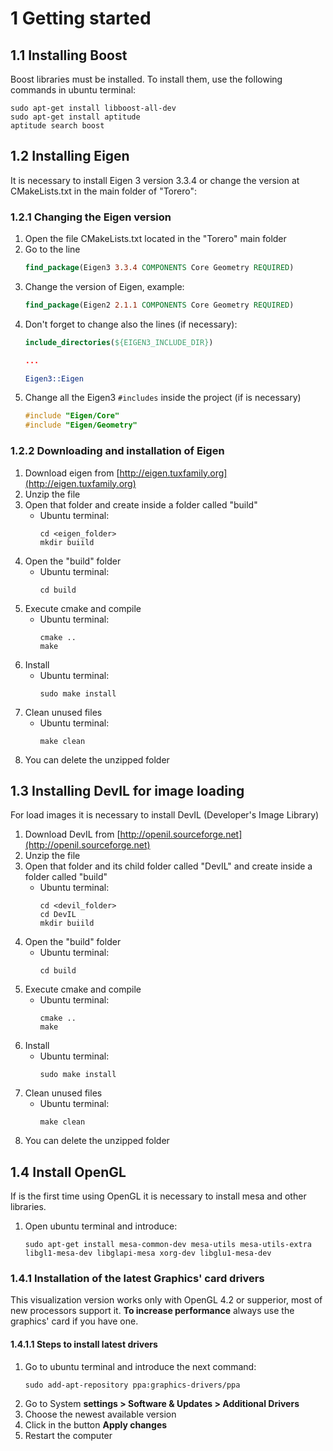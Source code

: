 
# 1 Getting started

## 1.1 Installing Boost

Boost libraries must be installed. To install them, use the following commands in ubuntu terminal:

```
sudo apt-get install libboost-all-dev
sudo apt-get install aptitude
aptitude search boost
```

## 1.2 Installing Eigen

It is necessary to install Eigen 3 version 3.3.4 or change the version at CMakeLists.txt in the main folder of "Torero":

### 1.2.1 Changing the Eigen version

1. Open the file CMakeLists.txt located in the "Torero" main folder
2. Go to the line
   ```CMake
   find_package(Eigen3 3.3.4 COMPONENTS Core Geometry REQUIRED)
   ```
3. Change the version of Eigen, example:
   ```CMake
   find_package(Eigen2 2.1.1 COMPONENTS Core Geometry REQUIRED)
   ```
4. Don't forget to change also the lines (if necessary):
   ```CMake
   include_directories(${EIGEN3_INCLUDE_DIR})

   ...

   Eigen3::Eigen
   ```
5. Change all the Eigen3 `#includes` inside the project (if is necessary)
   ```C++
   #include "Eigen/Core"
   #include "Eigen/Geometry"
   ```

### 1.2.2 Downloading and installation of Eigen

1. Download eigen from [http://eigen.tuxfamily.org](http://eigen.tuxfamily.org)
2. Unzip the file
3. Open that folder and create inside a folder called "build"
   - Ubuntu terminal:
     ```
     cd <eigen_folder>
     mkdir buiild
     ```
4. Open the "build" folder
   - Ubuntu terminal:
     ```
     cd build
     ```
5. Execute cmake and compile
   - Ubuntu terminal:
     ```
     cmake ..
     make
     ```
6. Install
   - Ubuntu terminal:
     ```
     sudo make install
     ```
7. Clean unused files
   - Ubuntu terminal:
     ```
     make clean
     ```
8. You can delete the unzipped folder

## 1.3 Installing DevIL for image loading

For load images it is necessary to install DevIL (Developer's Image Library)

1. Download DevIL from [http://openil.sourceforge.net](http://openil.sourceforge.net)
2. Unzip the file
3. Open that folder and its child folder called "DevIL" and create inside a folder called "build"
   - Ubuntu terminal:
     ```
     cd <devil_folder>
     cd DevIL
     mkdir buiild
     ```
4. Open the "build" folder
   - Ubuntu terminal:
     ```
     cd build
     ```
5. Execute cmake and compile
   - Ubuntu terminal:
     ```
     cmake ..
     make
     ```
6. Install
   - Ubuntu terminal:
     ```
     sudo make install
     ```
7. Clean unused files
   - Ubuntu terminal:
     ```
     make clean
     ```
8. You can delete the unzipped folder

## 1.4 Install OpenGL

If is the first time using OpenGL it is necessary to install mesa and other libraries.

1. Open ubuntu terminal and introduce:
   ```
   sudo apt-get install mesa-common-dev mesa-utils mesa-utils-extra libgl1-mesa-dev libglapi-mesa xorg-dev libglu1-mesa-dev

   ```
### 1.4.1 Installation of the latest Graphics' card drivers

This visualization version works only with OpenGL 4.2 or supperior, most of new processors support it. **To increase performance** always use the graphics' card if you have one.

#### 1.4.1.1 Steps to install latest drivers

1. Go to ubuntu terminal and introduce the next command:
   ```
   sudo add-apt-repository ppa:graphics-drivers/ppa
   ```
2. Go to System __settings > Software & Updates > Additional Drivers__
3. Choose the newest available version
4. Click in the button __Apply changes__
5. Restart the computer



